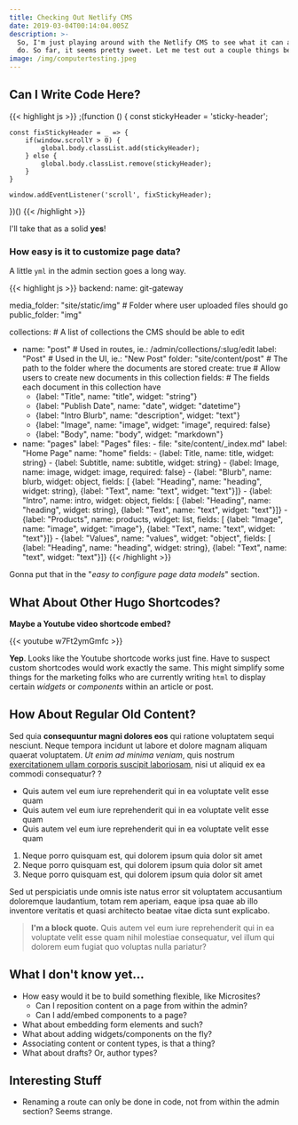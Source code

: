 ```yaml
---
title: Checking Out Netlify CMS
date: 2019-03-04T00:14:04.005Z
description: >-
  So, I'm just playing around with the Netlify CMS to see what it can and cannot
  do. So far, it seems pretty sweet. Let me test out a couple things below.
image: /img/computertesting.jpeg
---
```

## Can I Write Code Here?

{{< highlight js >}}
;(function () {
	const stickyHeader = 'sticky-header';
	
	const fixStickyHeader = _ => {
		if(window.scrollY > 0) {
			global.body.classList.add(stickyHeader);
		} else {
			global.body.classList.remove(stickyHeader);
		}
	}
	
	window.addEventListener('scroll', fixStickyHeader);
})()
{{< /highlight >}}

I'll take that as a solid **yes**!

### How easy is it to customize page data?

A little `yml` in the admin section goes a long way.

{{< highlight js >}}
backend:
  name: git-gateway

media_folder: "site/static/img" # Folder where user uploaded files should go
public_folder: "img"

collections: # A list of collections the CMS should be able to edit

* name: "post" # Used in routes, ie.: /admin/collections/:slug/edit
  label: "Post" # Used in the UI, ie.: "New Post"
  folder: "site/content/post" # The path to the folder where the documents are stored
  create: true # Allow users to create new documents in this collection
  fields: # The fields each document in this collection have
  * {label: "Title", name: "title", widget: "string"}
  * {label: "Publish Date", name: "date", widget: "datetime"}
  * {label: "Intro Blurb", name: "description", widget: "text"}
  * {label: "Image", name: "image", widget: "image", required: false}
  * {label: "Body", name: "body", widget: "markdown"}
* name: "pages"
      label: "Pages"
      files:
        - file: "site/content/_index.md"
          label: "Home Page"
          name: "home"
          fields:
            - {label: Title, name: title, widget: string}
            - {label: Subtitle, name: subtitle, widget: string}
            - {label: Image, name: image, widget: image, required: false}
            - {label: "Blurb", name: blurb, widget: object, fields: \[
                {label: "Heading", name: "heading", widget: string},
                {label: "Text", name: "text", widget: "text"}]}
            - {label: "Intro", name: intro, widget: object, fields: \[
                {label: "Heading", name: "heading", widget: string},
                {label: "Text", name: "text", widget: "text"}]}
            - {label: "Products", name: products, widget: list, fields: \[
                {label: "Image", name: "image", widget: "image"},
                {label: "Text", name: "text", widget: "text"}]}
            - {label: "Values", name: "values", widget: "object", fields: \[
                {label: "Heading", name: "heading", widget: string},
                {label: "Text", name: "text", widget: "text"}]}
  {{< /highlight >}}

Gonna put that in the "_easy to configure page data models_" section.

## What About Other Hugo Shortcodes?

**Maybe a Youtube video shortcode embed?**

{{< youtube w7Ft2ymGmfc >}}

**Yep**. Looks like the Youtube shortcode works just fine. Have to suspect custom shortcodes would work exactly the same. This might simplify some things for the marketing folks who are currently writing `html` to display certain _widgets_ or _components_ within an article or post.

## How About Regular Old Content?

Sed quia **consequuntur magni dolores eos** qui ratione voluptatem sequi nesciunt. Neque tempora incidunt ut labore et dolore magnam aliquam quaerat voluptatem. _Ut enim ad minima veniam_, quis nostrum [exercitationem ullam corporis suscipit laboriosam](https://www.itsacinch.com), nisi ut aliquid ex ea commodi consequatur? ?

* Quis autem vel eum iure reprehenderit qui in ea voluptate velit esse quam
* Quis autem vel eum iure reprehenderit qui in ea voluptate velit esse quam
* Quis autem vel eum iure reprehenderit qui in ea voluptate velit esse quam

1. Neque porro quisquam est, qui dolorem ipsum quia dolor sit amet
2. Neque porro quisquam est, qui dolorem ipsum quia dolor sit amet
3. Neque porro quisquam est, qui dolorem ipsum quia dolor sit amet

Sed ut perspiciatis unde omnis iste natus error sit voluptatem accusantium doloremque laudantium, totam rem aperiam, eaque ipsa quae ab illo inventore veritatis et quasi architecto beatae vitae dicta sunt explicabo. 

> **I'm a block quote.** Quis autem vel eum iure reprehenderit qui in ea voluptate velit esse quam nihil molestiae consequatur, vel illum qui dolorem eum fugiat quo voluptas nulla pariatur?


## What I don't know yet...

* How easy would it be to build something flexible, like Microsites?
  * Can I reposition content on a page from within the admin?
  * Can I add/embed components to a page?
* What about embedding form elements and such?
* What about adding widgets/components on the fly?
* Associating content or content types, is that a thing?
* What about drafts? Or, author types?

## Interesting Stuff

* Renaming a route can only be done in code, not from within the admin section? Seems strange.
